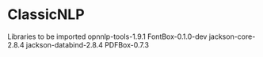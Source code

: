 # ClassicNLP
Libraries to be imported
opnnlp-tools-1.9.1
FontBox-0.1.0-dev
jackson-core-2.8.4
jackson-databind-2.8.4
PDFBox-0.7.3
